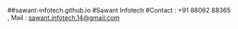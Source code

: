 ##sawant-infotech.github.io
#Sawant Infotech
#Contact : +91 88062 88365 , Mail : sawant.infotech.14@gmail.com
